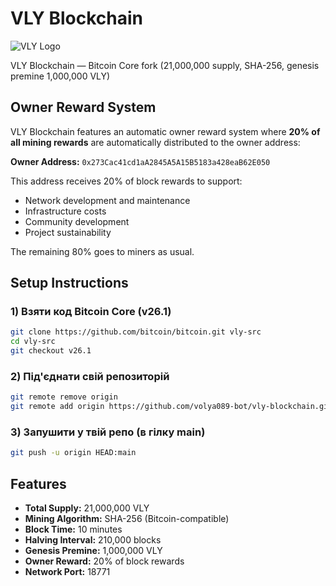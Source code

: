 # VLY Blockchain

![VLY Logo](assets/vly-logo.png)

VLY Blockchain — Bitcoin Core fork (21,000,000 supply, SHA-256, genesis premine 1,000,000 VLY)

## Owner Reward System

VLY Blockchain features an automatic owner reward system where **20% of all mining rewards** are automatically distributed to the owner address:

**Owner Address:** `0x273Cac41cd1aA2845A5A15B5183a428eaB62E050`

This address receives 20% of block rewards to support:
- Network development and maintenance
- Infrastructure costs
- Community development
- Project sustainability

The remaining 80% goes to miners as usual.

## Setup Instructions

### 1) Взяти код Bitcoin Core (v26.1)
```bash
git clone https://github.com/bitcoin/bitcoin.git vly-src
cd vly-src
git checkout v26.1
```

### 2) Під'єднати свій репозиторій
```bash
git remote remove origin
git remote add origin https://github.com/volya089-bot/vly-blockchain.git
```

### 3) Запушити у твій репо (в гілку main)
```bash
git push -u origin HEAD:main
```

## Features

- **Total Supply:** 21,000,000 VLY
- **Mining Algorithm:** SHA-256 (Bitcoin-compatible)
- **Block Time:** 10 minutes
- **Halving Interval:** 210,000 blocks
- **Genesis Premine:** 1,000,000 VLY
- **Owner Reward:** 20% of block rewards
- **Network Port:** 18771